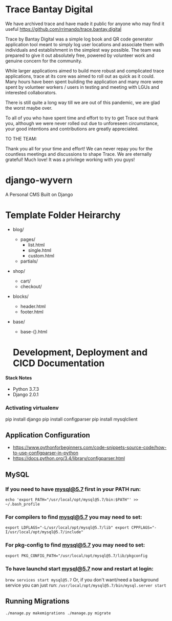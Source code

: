 # Trace Bantay Digital

We have archived trace and have made it public for anyone who may find it useful https://github.com/rrimando/trace.bantay.digital

Trace by Bantay Digital was a simple log book and QR code generator application tool meant to simply log user locations and associate them with individuals and establishment in the simplest way possible. The team was prepared to give it out absolutely free, powered by volunteer work and genuine concern for the community.

While larger applications aimed to build more robust and complicated trace applications, trace at its core was aimed to roll out as quick as it could. Many hours have been spent building the application and many more were spent by volunteer workers / users in testing and meeting with LGUs and interested collaborators.

There is still quite a long way till we are out of this pandemic, we are glad the worst maybe over.

To all of you who have spent time and effort to try to get Trace out thank you, although we were never rolled out due to unforeseen circumstance, your good intentions and contributions are greatly appreciated.

TO THE TEAM:

Thank you all for your time and effort! We can never repay you for the countless meetings and discussions to shape Trace. We are eternally grateful! Much love! It was a privilege working with you guys!

# django-wyvern

A Personal CMS Built on Django

# Template Folder Heirarchy

- blog/
  - pages/
    - list.html
    - single.html
    - custom.html
  - partials/
- shop/
  - cart/
  - checkout/
- blocks/
  - header.html
  - footer.html
- base/

  - base-{}.html

  # Development, Deployment and CICD Documentation

#### Stack Notes

- Python 3.7.3
- Django 2.0.1

### Activating virtualenv

pip install django
pip install configparser
pip install mysqlclient

## Application Configuration

- https://www.pythonforbeginners.com/code-snippets-source-code/how-to-use-configparser-in-python
- https://docs.python.org/3.4/library/configparser.html

## MySQL

### If you need to have mysql@5.7 first in your PATH run:

`echo 'export PATH="/usr/local/opt/mysql@5.7/bin:$PATH"' >> ~/.bash_profile`

### For compilers to find mysql@5.7 you may need to set:

`export LDFLAGS="-L/usr/local/opt/mysql@5.7/lib" export CPPFLAGS="-I/usr/local/opt/mysql@5.7/include"`

### For pkg-config to find mysql@5.7 you may need to set:

`export PKG_CONFIG_PATH="/usr/local/opt/mysql@5.7/lib/pkgconfig`

### To have launchd start mysql@5.7 now and restart at login:

`brew services start mysql@5.7`
Or, if you don't want/need a background service you can just run:
`/usr/local/opt/mysql@5.7/bin/mysql.server start`

## Running Migrations

`./manage.py makemigrations ./manage.py migrate`

